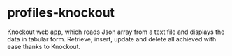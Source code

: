 # profiles-knockout
Knockout web app, which reads Json array from a text file and displays the data in tabular form. Retrieve, insert, update and delete all achieved with ease thanks to Knockout.
